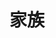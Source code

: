 ---
title: 家族
description: 家族，家里人
kana: かぞく
pronunciation: kazoku
tone: 平板型
type: 名词
pubDate: 2024-07-02 00:00:05
---